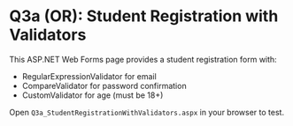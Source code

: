 # Q3a (OR): Student Registration with Validators

This ASP.NET Web Forms page provides a student registration form with:

- RegularExpressionValidator for email
- CompareValidator for password confirmation
- CustomValidator for age (must be 18+)

Open `Q3a_StudentRegistrationWithValidators.aspx` in your browser to test.
